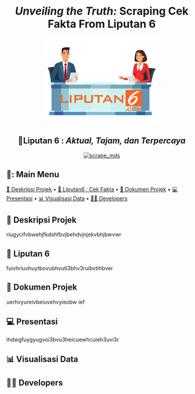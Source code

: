 <div align="center"><h1><b><em>Unveiling the Truth:</em></b> Scraping Cek Fakta From Liputan 6</h1>
</div>
<p align="center" width="60%">
    <img width="60%" src="logo/logo liputan 6.png">
</p>
<div align="center">
<h2>📢Liputan 6 : <em>Aktual, Tajam, dan Terpercaya</em></h2>
    
[![scrape_mds](https://github.com/dwiftrnti/PraktikumMDS-Scrapping/actions/workflows/main.yml/badge.svg)](https://github.com/dwiftrnti/PraktikumMDS-Scrapping/actions/workflows/main.yml)
</div>

## 📰: Main Menu
</div>

[:mag_right: Deskripsi Projek](#mag_right-deskripsi-projek)
•
[:newspaper: Liputan6 : Cek Fakta](#newspaper-liputan-6)
•
[:open_file_folder: Dokumen Projek](#open_file_folder-dokumen-projek)
•
[:computer: Presentasi](#computer-presentasi)
•
[:bar_chart: Visualisasi Data](#bar_chart-visualisasi-data)
•
[:woman_technologist: Developers](#woman_technologist-developers)
</div>


## :mag_right: Deskripsi Projek

riugycifvbwehjfkdshfbvjbehdvjnjekvbhjbwvwr

## :newspaper: Liputan 6

fuivhriuvhuytbovubhvuti3bhv3ruibvtihbver

## :open_file_folder: Dokumen Projek

uerhvyureivbeiuvehvyieobw ief

## :computer: Presentasi

ihdwgfuygyugvoi3bvu3heicuewhcuieh3uvi3r

## :bar_chart: Visualisasi Data
## :woman_technologist: Developers


